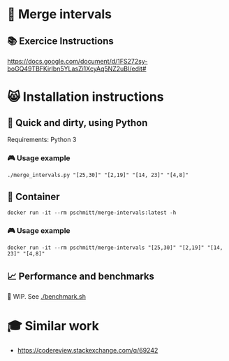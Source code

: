 # 🔀 Merge intervals

## 📚 Exercice Instructions

https://docs.google.com/document/d/1FS272sy-boGQ49TBFKirIbn5YLasZi1XcyAq5NZ2uBI/edit#

# 😸 Installation instructions

## 🐍 Quick and dirty, using Python

Requirements: Python 3

### 🎮 Usage example

```shell
./merge_intervals.py "[25,30]" "[2,19]" "[14, 23]" "[4,8]"
```

## 🐋 Container

```shell
docker run -it --rm pschmitt/merge-intervals:latest -h
```

### 🎮 Usage example

```shell
docker run -it --rm pschmitt/merge-intervals "[25,30]" "[2,19]" "[14, 23]" "[4,8]"
```

## 📈 Performance and benchmarks

🚧 WIP. See [./benchmark.sh](./benchmark.sh)

# 🎓 Similar work

- https://codereview.stackexchange.com/q/69242
